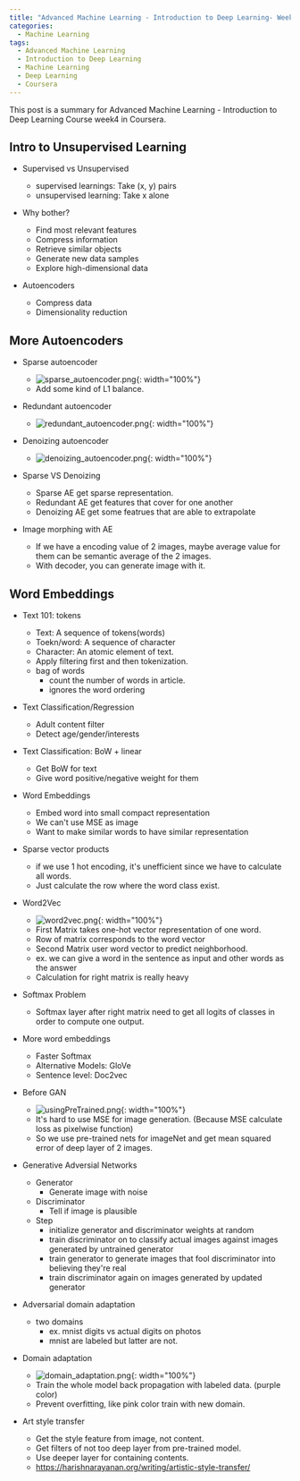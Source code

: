 ```yaml
---
title: "Advanced Machine Learning - Introduction to Deep Learning- Week4"
categories:
  - Machine Learning
tags:
  - Advanced Machine Learning
  - Introduction to Deep Learning
  - Machine Learning
  - Deep Learning
  - Coursera
---
```

This post is a summary for Advanced Machine Learning - Introduction to Deep Learning Course week4 in Coursera.

## Intro to Unsupervised Learning
- Supervised vs Unsupervised
  - supervised learnings: Take (x, y) pairs
  - unsupervised learning: Take x alone

- Why bother?
  - Find most relevant features
  - Compress information
  - Retrieve similar objects
  - Generate new data samples
  - Explore high-dimensional data

- Autoencoders
  - Compress data
  - Dimensionality reduction

## More Autoencoders
- Sparse autoencoder
  - ![sparse_autoencoder.png](/assets/images/coursera/AML/sparse_autoencoder.png){: width="100%"}
  - Add some kind of L1 balance.

- Redundant autoencoder
  - ![redundant_autoencoder.png](/assets/images/coursera/AML/redundant_autoencoder.png){: width="100%"}

- Denoizing autoencoder
  - ![denoizing_autoencoder.png](/assets/images/coursera/AML/denoizing_autoencoder.png){: width="100%"}

- Sparse VS Denoizing
  - Sparse AE get sparse representation.
  - Redundant AE get features that cover for one another
  - Denoizing AE get some featrues that are able to extrapolate

- Image morphing with AE
  - If we have a encoding value of 2 images, maybe average value for them can be semantic average of the 2 images.
  - With decoder, you can generate image with it.

## Word Embeddings
- Text 101: tokens
  - Text: A sequence of tokens(words)
  - Toekn/word: A sequence of character
  - Character: An atomic element of text.
  - Apply filtering first and then tokenization.
  - bag of words
    - count the number of words in article.
    - ignores the word ordering

- Text Classification/Regression
  - Adult content filter
  - Detect age/gender/interests 

- Text Classification: BoW + linear
  - Get BoW for text
  - Give word positive/negative weight for them

- Word Embeddings
  - Embed word into small compact representation
  - We can't use MSE as image
  - Want to make similar words to have similar representation
  
- Sparse vector products
  - if we use 1 hot encoding, it's unefficient since we have to calculate all words.
  - Just calculate the row where the word class exist.

- Word2Vec
  - ![word2vec.png](/assets/images/coursera/AML/word2vec.png){: width="100%"}
  - First Matrix takes one-hot vector representation of one word.
  - Row of matrix corresponds to the word vector
  - Second Matrix user word vector to predict neighborhood.
  - ex. we can give a word in the sentence as input and other words as the answer
  - Calculation for right matrix is really heavy

- Softmax Problem
  - Softmax layer after right matrix need to get all logits of classes in order to compute one output.

- More word embeddings
  - Faster Softmax
  - Alternative Models: GloVe
  - Sentence level: Doc2vec

- Before GAN
  - ![usingPreTrained.png](/assets/images/coursera/AML/usingPreTrained.png){: width="100%"}
  - It's hard to use MSE for image generation. (Because MSE calculate loss as pixelwise function)
  - So we use pre-trained nets for imageNet and get mean squared error of deep layer of 2 images.

- Generative Adversial Networks
  - Generator
    - Generate image with noise
  - Discriminator
    - Tell if image is plausible
  - Step
    - initialize generator and discriminator weights at random
    - train discriminator on to classify actual images against images generated by untrained generator
    - train generator to generate images that fool discriminator into believing they're real
    - train discriminator again on images generated by updated generator

- Adversarial domain adaptation
  - two domains
    - ex. mnist digits vs actual digits on photos
    - mnist are labeled but latter are not.

- Domain adaptation
  - ![domain_adaptation.png](/assets/images/coursera/AML/domain_adaptation.png){: width="100%"}
  - Train the whole model back propagation with labeled data. (purple color)
  - Prevent overfitting, like pink color train with new domain.

- Art style transfer
  - Get the style feature from image, not content.
  - Get filters of not too deep layer from pre-trained model.
  - Use deeper layer for containing contents.
  - https://harishnarayanan.org/writing/artistic-style-transfer/

